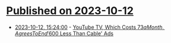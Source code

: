 # [Published on 2023-10-12](index.md)

* [2023-10-12, 15:24:00](https://news.slashdot.org/story/23/10/12/1524243/youtube-tv-which-costs-73-a-month-agrees-to-end-600-less-than-cable-ads?utm_source=rss1.0mainlinkanon&utm_medium=feed) - [YouTube TV, Which Costs $73 a Month, Agrees To End '$600 Less Than Cable' Ads](https://news.slashdot.org/story/23/10/12/1524243/youtube-tv-which-costs-73-a-month-agrees-to-end-600-less-than-cable-ads?utm_source=rss1.0mainlinkanon&utm_medium=feed)
